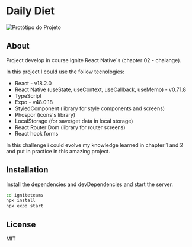 # Daily Diet

![Protótipo do Projeto](./Capa.png "Daily Diet Project")

## About

Project develop in course Ignite React Native´s (chapter 02 - chalange).

In this project I could use the follow tecnologies:

 - React - v18.2.0
 - React Native (useState, useContext, useCallback, useMemo) - v0.71.8 
 - TypeScript
 - Expo - v48.0.18
 - StyledComponent (library for style components and screens)
 - Phospor (icons´s library)
 - LocalStorage (for save/get data in local storage)
 - React Router Dom (library for router screens)
 - React hook forms

In this challenge i could evolve my knowledge learned in chapter 1 and 2 and put in practice in this amazing project.

## Installation

Install the dependencies and devDependencies and start the server.

```sh
cd igniteteams
npx install
npx expo start

```

## License

MIT
